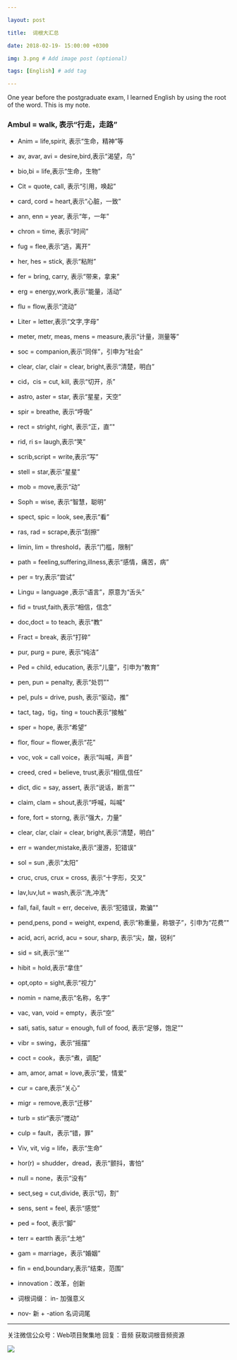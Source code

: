 ```yaml
---

layout: post

title:  词根大汇总

date: 2018-02-19- 15:00:00 +0300

img: 3.png # Add image post (optional)

tags: [English] # add tag

---
```




One year before the postgraduate exam, I learned English by using the root of the word. This is my note.



###	Ambul = walk, 表示“行走，走路”



- Anim = life,spirit, 表示“生命，精神”等



- av, avar, avi = desire,bird,表示“渴望，鸟”



- bio,bi = life,表示“生命，生物”



- Cit = quote, call, 表示“引用，唤起”



- card, cord = heart,表示“心脏，一致”



- ann, enn = year, 表示“年，一年”



- chron = time, 表示“时间”



- fug = flee,表示“逃，离开” 



- her, hes = stick, 表示“粘附” 



- fer = bring, carry, 表示“带来，拿来” 



- erg = energy,work,表示“能量，活动” 



- flu = flow,表示“流动” 



- Liter = letter,表示“文字,字母” 



- meter, metr, meas, mens = measure,表示“计量，测量等” 



- soc = companion,表示“同伴”，引申为“社会” 



- clear, clar, clair = clear, bright,表示“清楚，明白”



- cid，cis = cut, kill, 表示“切开，杀”



- astro, aster = star, 表示“星星，天空”



- spir = breathe, 表示“呼吸” 



- rect = stright, right, 表示“正，直”" 



- rid, ri s= laugh,表示“笑” 



- scrib,script = write,表示“写” 



- stell = star,表示“星星” 



- mob = move,表示“动” 



- Soph = wise, 表示“智慧，聪明” 



- spect, spic = look, see,表示“看”



- ras, rad = scrape,表示“刮擦” 



- limin, lim = threshold，表示“门槛，限制” 



- path = feeling,suffering,illness,表示“感情，痛苦，病”



- per = try,表示“尝试” 



- Lingu = language ,表示“语言”，原意为“舌头” 



- fid = trust,faith,表示“相信，信念” 



- doc,doct = to teach, 表示“教” 



- Fract = break, 表示“打碎” 



- pur, purg = pure, 表示“纯洁” 



- Ped = child, education, 表示“儿童”，引申为“教育” 



- pen, pun = penalty, 表示“处罚”" 



- pel, puls = drive, push, 表示“驱动，推” 



- tact, tag，tig，ting = touch表示“接触” 



- sper = hope, 表示“希望” 



- flor, flour = flower,表示“花”



- voc, vok = call voice，表示“叫喊，声音” 



- creed, cred = believe, trust,表示“相信,信任” 



- dict, dic = say, assert, 表示“说话，断言”" 



- claim, clam = shout,表示“呼喊，叫喊”



- fore, fort = storng, 表示“强大，力量” 



- clear, clar, clair = clear, bright,表示“清楚，明白”



- err = wander,mistake,表示“漫游，犯错误” 



- sol = sun ,表示“太阳” 



- cruc, crus, crux = cross, 表示“十字形，交叉”



- lav,luv,lut = wash,表示“洗,冲洗”



- fall, fail, fault = err, deceive, 表示“犯错误，欺骗”" 



- pend,pens, pond = weight, expend, 表示“称重量，称银子”，引申为“花费”" 



- acid, acri, acrid, acu = sour, sharp, 表示“尖，酸，锐利”



- sid = sit,表示“坐”"



- hibit = hold,表示“拿住” 



- opt,opto = sight,表示“视力” 



- nomin = name,表示“名称，名字” 



- vac, van, void = empty，表示“空” 



- sati, satis, satur = enough, full of food, 表示“足够，饱足”"



- vibr = swing，表示“摇摆”



- coct = cook，表示“煮，调配” 



- am, amor, amat = love,表示“爱，情爱”



- cur = care,表示“关心” 



- migr = remove,表示“迁移” 



- turb = stir“表示”搅动“ 



- culp = fault，表示“错，罪” 



- Viv, vit, vig = life，表示“生命” 



- hor(r) = shudder，dread，表示“颤抖，害怕” 



- null = none，表示“没有” 



- sect,seg = cut,divide, 表示“切，割” 



- sens, sent = feel, 表示“感觉” 



- ped = foot, 表示“脚” 



- terr = eartth 表示“土地” 



- gam = marriage，表示“婚姻” 



- fin = end,boundary,表示“结束，范围”




- innovation：改革，创新

- 词根词缀： in- 加强意义

- nov- 新 + -ation 名词词尾


_ _ _



关注微信公众号：Web项目聚集地 回复：音频 获取词根音频资源



![]({{site.baseurl}}/assets/img/g.png)











